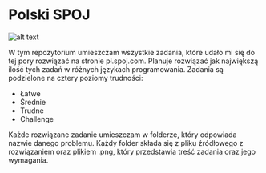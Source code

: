 # Polski SPOJ

![alt text](https://pl.spoj.com/gfx/2015e.png)

W tym repozytorium umieszczam wszystkie zadania, które udało mi się do tej pory rozwiązać na stronie pl.spoj.com.
Planuje rozwiązać jak największą ilość tych zadań w różnych językach programowania.
Zadania są podzielone na cztery poziomy trudności:

- Łatwe
- Średnie
- Trudne
- Challenge

Każde rozwiązane zadanie umieszczam w folderze, który odpowiada nazwie danego problemu.
Każdy folder składa się z pliku źródłowego z rozwiązaniem oraz plikiem .png, który przedstawia treść zadania oraz jego wymagania.
